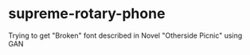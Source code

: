 # supreme-rotary-phone
Trying to get "Broken" font described in Novel "Otherside Picnic" using GAN 
